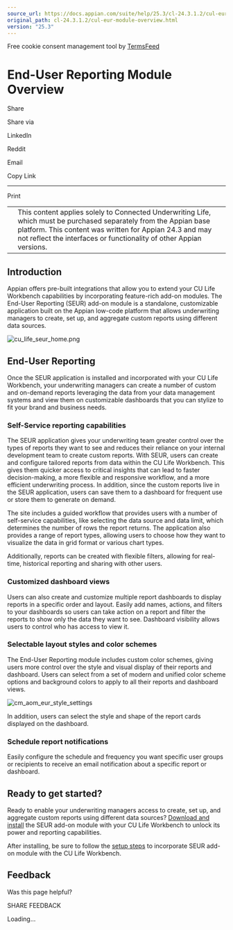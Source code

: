 ```yaml
---
source_url: https://docs.appian.com/suite/help/25.3/cl-24.3.1.2/cul-eur-module-overview.html
original_path: cl-24.3.1.2/cul-eur-module-overview.html
version: "25.3"
---
```


Free cookie consent management tool by [TermsFeed](https://www.termsfeed.com/)

# End-User Reporting Module Overview

Share

Share via

LinkedIn

Reddit

Email

Copy Link

* * *

Print

<table><tbody><tr><td><i class="fa fa-check-square-o" aria-hidden="true"></i></td><td>This content applies solely to Connected Underwriting Life, which must be purchased separately from the Appian base platform. This content was written for Appian 24.3 and may not reflect the interfaces or functionality of other Appian versions.</td></tr></tbody></table>

## Introduction

Appian offers pre-built integrations that allow you to extend your CU Life Workbench capabilities by incorporating feature-rich add-on modules. The End-User Reporting (SEUR) add-on module is a standalone, customizable application built on the Appian low-code platform that allows underwriting managers to create, set up, and aggregate custom reports using different data sources.

![cu_life_seur_home.png](images/cu_life_seur_home.png)

## End-User Reporting

Once the SEUR application is installed and incorporated with your CU Life Workbench, your underwriting managers can create a number of custom and on-demand reports leveraging the data from your data management systems and view them on customizable dashboards that you can stylize to fit your brand and business needs.

### Self-Service reporting capabilities

The SEUR application gives your underwriting team greater control over the types of reports they want to see and reduces their reliance on your internal development team to create custom reports. With SEUR, users can create and configure tailored reports from data within the CU Life Workbench. This gives them quicker access to critical insights that can lead to faster decision-making, a more flexible and responsive workflow, and a more efficient underwriting process. In addition, since the custom reports live in the SEUR application, users can save them to a dashboard for frequent use or store them to generate on demand.

The site includes a guided workflow that provides users with a number of self-service capabilities, like selecting the data source and data limit, which determines the number of rows the report returns. The application also provides a range of report types, allowing users to choose how they want to visualize the data in grid format or various chart types.

Additionally, reports can be created with flexible filters, allowing for real-time, historical reporting and sharing with other users.

### Customized dashboard views

Users can also create and customize multiple report dashboards to display reports in a specific order and layout. Easily add names, actions, and filters to your dashboards so users can take action on a report and filter the reports to show only the data they want to see. Dashboard visibility allows users to control who has access to view it.

### Selectable layout styles and color schemes

The End-User Reporting module includes custom color schemes, giving users more control over the style and visual display of their reports and dashboard. Users can select from a set of modern and unified color scheme options and background colors to apply to all their reports and dashboard views.

![cm_aom_eur_style_settings](images/cm_aom_eur_style_settings.png)

In addition, users can select the style and shape of the report cards displayed on the dashboard.

### Schedule report notifications

Easily configure the schedule and frequency you want specific user groups or recipients to receive an email notification about a specific report or dashboard.

## Ready to get started?

Ready to enable your underwriting managers access to create, set up, and aggregate custom reports using different data sources? [Download and install](cul-eur-add-on-module-installation.html) the SEUR add-on module with your CU Life Workbench to unlock its power and reporting capabilities.

After installing, be sure to follow the [setup steps](cul-eur-add-on-module-setup.html) to incorporate SEUR add-on module with the CU Life Workbench.

## Feedback

Was this page helpful?

SHARE FEEDBACK

Loading...